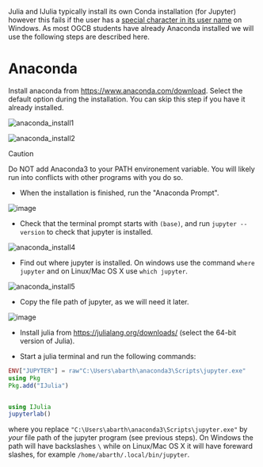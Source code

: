 
Julia and IJulia typically install its own Conda installation (for Jupyter) however this fails if the user has a [special character in its user name](https://github.com/conda/conda/issues/10239) on Windows. As most OGCB students have already Anaconda installed we will use the following steps are described here.

# Anaconda

Install anaconda from https://www.anaconda.com/download. Select the default option during the installation. You can skip this step if you have it already installed.

![anaconda_install1](https://github.com/Alexander-Barth/HF-radar-assim-exercise/assets/9881475/94950f07-6bec-444a-afc7-271c38cdd96d)

![anaconda_install2](https://github.com/Alexander-Barth/HF-radar-assim-exercise/assets/9881475/c31aa234-49be-4c34-8f0e-08638e23b6bb)

> [!CAUTION]
> Do NOT add Anaconda3 to your PATH environement variable. You will likely run into conflicts with other programs with you do so.
 
* When the installation is finished, run the "Anaconda Prompt".

![image](https://github.com/Alexander-Barth/HF-radar-assim-exercise/assets/9881475/3c7ae522-9f43-4bc9-88d7-ac4231b267d8)

* Check that the terminal prompt starts with `(base)`, and run `jupyter --version` to check that jupyter is installed.
  
![anaconda_install4](https://github.com/Alexander-Barth/HF-radar-assim-exercise/assets/9881475/6c1b6b15-a489-4baf-b899-64010abe9841)

* Find out where jupyter is installed. On windows use the command `where jupyter` and on Linux/Mac OS X use `which jupyter`.

 ![anaconda_install5](https://github.com/Alexander-Barth/HF-radar-assim-exercise/assets/9881475/674260f4-27c4-44d9-9c83-e7a3443b7720)

* Copy the file path of jupyter, as we will need it later.

![image](https://github.com/Alexander-Barth/HF-radar-assim-exercise/assets/9881475/011b518c-8f1d-4cf2-8648-797bb92a4437)

* Install julia from https://julialang.org/downloads/ (select the 64-bit version of Julia).

* Start a julia terminal and run the following commands:

```julia
ENV["JUPYTER"] = raw"C:\Users\abarth\anaconda3\Scripts\jupyter.exe"
using Pkg
Pkg.add("IJulia")


using IJulia
jupyterlab()
```

where you replace `"C:\Users\abarth\anaconda3\Scripts\jupyter.exe"` by *your* file path of the jupyter program (see previous steps). On Windows the path will have backslashes `\` while on Linux/Mac OS X it will have foreward slashes, for example `/home/abarth/.local/bin/jupyter`.


 
